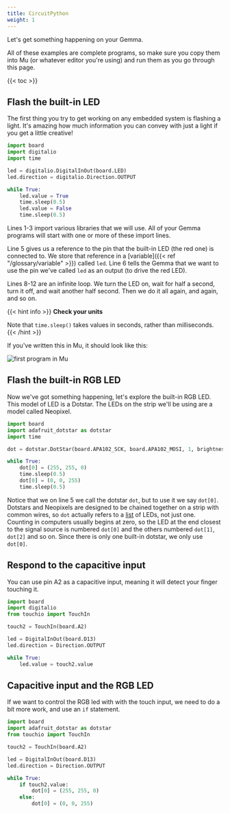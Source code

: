 ```yaml
---
title: CircuitPython
weight: 1
---
```


Let's get something happening on your Gemma.

All of these examples are complete programs, so make sure you copy them into Mu (or whatever editor you're using)
and run them as you go through this page.

{{< toc >}}

## Flash the built-in LED
The first thing you try to get working on any embedded system is flashing a light. It's amazing how much information
you can convey with just a light if you get a little creative!

```python {linenos=table}
import board
import digitalio
import time

led = digitalio.DigitalInOut(board.LED)
led.direction = digitalio.Direction.OUTPUT

while True:
    led.value = True
    time.sleep(0.5)
    led.value = False
    time.sleep(0.5)

```

Lines 1-3 import various libraries that we will use. All of your Gemma programs will start with one or more of these import lines.

Line 5 gives us a reference to the pin that the built-in LED (the red one) is connected to. We store that reference in a [variable]({{< ref "/glossary/variable" >}}) called `led`.
Line 6 tells the Gemma that we want to use the pin we've called `led` as an output (to drive the red LED).

Lines 8-12 are an infinite loop. We turn the LED on, wait for half a second, turn it off, and wait another half second.
Then we do it all again, and again, and so on.

{{< hint info >}}
**Check your units**

Note that `time.sleep()` takes values in seconds, rather than milliseconds.
{{< /hint >}}

If you've written this in Mu, it should look like this:

![first program in Mu](https://cdn-learn.adafruit.com/assets/assets/000/105/704/medium800/circuitpython_WtCP_Mu_blink_example.png?1634763853)

## Flash the built-in RGB LED
Now we've got something happening, let's explore the built-in RGB LED. This model of LED is a Dotstar.
The LEDs on the strip we'll be using are a model called Neopixel.

```python {linenos=table}
import board
import adafruit_dotstar as dotstar
import time

dot = dotstar.DotStar(board.APA102_SCK, board.APA102_MOSI, 1, brightness=0.2)

while True:
    dot[0] = (255, 255, 0)
    time.sleep(0.5)
    dot[0] = (0, 0, 255)
    time.sleep(0.5)
```

Notice that we on line 5 we call the dotstar `dot`, but to use it we say `dot[0]`.
Dotstars and Neopixels are designed to be chained together on a strip with common wires,
so `dot` actually refers to a [list]() of LEDs, not just one.
Counting in computers usually begins at zero, so the LED at the end closest to the signal source is
numbered `dot[0]` and the others numbered `dot[1]`, `dot[2]` and so on.
Since there is only one built-in dotstar, we only use `dot[0]`.

## Respond to the capacitive input

You can use pin A2 as a capacitive input,
meaning it will detect your finger touching it.

```python {linenos=table}
import board
import digitalio
from touchio import TouchIn

touch2 = TouchIn(board.A2)

led = DigitalInOut(board.D13)
led.direction = Direction.OUTPUT

while True:
    led.value = touch2.value
```

## Capacitive input and the RGB LED

If we want to control the RGB led with with
the touch input, we need to do a bit more work,
and use an `if` statement.

```python {linenos=table}
import board
import adafruit_dotstar as dotstar
from touchio import TouchIn

touch2 = TouchIn(board.A2)

led = DigitalInOut(board.D13)
led.direction = Direction.OUTPUT

while True:
    if touch2.value:
        dot[0] = (255, 255, 0)
    else:
        dot[0] = (0, 0, 255)
```
